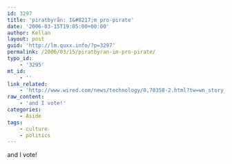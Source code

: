 ```yaml
---
id: 3297
title: 'piratbyrån: I&#8217;m pro-pirate'
date: '2006-03-15T19:05:00+00:00'
author: Kellan
layout: post
guid: 'http://lm.quxx.info/?p=3297'
permalink: /2006/03/15/piratbyran-im-pro-pirate/
typo_id:
    - '3295'
mt_id:
    - ''
link_related:
    - 'http://www.wired.com/news/technology/0,70358-2.html?tw=wn_story_page_next2'
raw_content:
    - 'and I vote!'
categories:
    - Aside
tags:
    - culture
    - politics
---
```


and I vote!